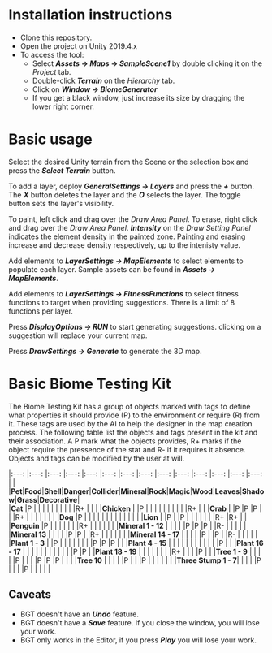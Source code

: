 
# Installation instructions

- Clone this repository.
- Open the project on Unity 2019.4.x
- To access the tool:
  - Select ***Assets -> Maps -> SampleScene1*** by double clicking it on the *Project* tab.
  - Double-click ***Terrain*** on the *Hierarchy* tab.
  - Click on ***Window -> BiomeGenerator***
  - If you get a black window, just increase its size by dragging the lower right corner.

# Basic usage

Select the desired Unity terrain from the Scene or the selection box and press the ***Select Terrain*** button.

To add a layer, deploy ***GeneralSettings -> Layers*** and press the ***+*** button. The ***X*** button deletes the layer and the ***O*** selects the layer. The toggle button sets the layer's visibility.

To paint, left click and drag over the *Draw Area Panel*. To erase, right click and drag over the *Draw Area Panel*. ***Intensity*** on the *Draw Setting Panel* indicates the element density in the painted zone. Painting and erasing increase and decrease density respectively, up to the intenisty value.  


Add elements to ***LayerSettings -> MapElements*** to select elements to populate each layer. Sample assets can be found in ***Assets -> MapElements***.

Add elements to ***LayerSettings -> FitnessFunctions*** to select fitness functions to target when providing suggestions. There is a limit of 8 functions per layer.

Press ***DisplayOptions -> RUN*** to start generating suggestions. clicking on a suggestion will replace your current map.

Press ***DrawSettings -> Generate*** to generate the 3D map.

# Basic Biome Testing Kit

The Biome Testing Kit has a group of objects marked with tags to define what properties it should provide (P) to the environment or require (R) from it. These tags are used by the AI to help the designer in the map creation process. The following table list the objects and tags present in the kit and their association. A P mark what the objects provides, R+ marks if the object require the pressence of the stat and R- if it requires it absence. Objects and tags can be modified by the user at will.

|:---:                |:---:  |:---:   |:---:    |:---:     |:---:       |:---:      |:---:   |:---:    |:---:   |:---:     |:---:     |:---:    |:---:         |
|                     |**Pet**|**Food**|**Shell**|**Danger**|**Collider**|**Mineral**|**Rock**|**Magic**|**Wood**|**Leaves**|**Shadow**|**Grass**|**Decorative**|  
|**Cat**              |P      |        |         |          |            |           |        |         |        |          |R+        |         |              |
|**Chicken**          |       |P       |         |          |            |           |        |         |        |          |          |R+       |              |
|**Crab**             |       |P       |P        |P         |            |           |R+      |         |        |          |          |         |              |
|**Dog**              |P      |        |         |          |            |           |        |         |        |          |          |         |              |
|**Lion**             |       |P       |         |P         |            |           |        |         |        |          |R+        |R+       |              |
|**Penguin**          |P      |        |         |          |            |           |        |R+       |        |          |          |         |              |
|**Mineral 1 - 12**   |       |        |         |          |P           |P          |P       |         |R-      |          |          |         |              |
|**Mineral 13**       |       |        |         |          |P           |P          |        |R+       |        |          |          |         |              |
|**Mineral 14 - 17**  |       |        |         |          |P           |           |P       |         |R-      |          |          |         |              |
|**Plant 1 - 3**      |       |P       |         |          |            |           |        |         |        |P         |P         |P        |              |
|**Plant 4 - 15**     |       |        |         |          |            |           |        |         |        |          |          |P        |              |
|**Plant 16 - 17**    |       |        |         |          |            |           |        |         |        |          |          |P        |P             |
|**Plant 18 - 19**    |       |        |         |          |            |           |        |R+       |        |          |          |P        |              |
|**Tree 1 - 9**       |       |        |         |          |P           |           |        |         |P       |P         |P         |         |              |
|**Tree 10**          |       |        |         |          |P           |           |        |P        |        |          |          |         |              |
|**Three Stump 1 - 7**|       |        |         |          |P           |           |        |         |P       |          |          |         |              |

## Caveats 

- BGT doesn't have an ***Undo*** feature.
- BGT doesn't have a ***Save*** feature. If you close the window, you will lose your work.
- BGT only works in the Editor, if you press ***Play*** you will lose your work.
